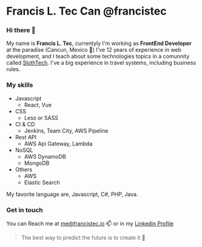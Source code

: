 # Francis L. Tec Can @francistec
### Hi there 👋

My name is **Francis L. Tec**, currentyly I'm working as **FrontEnd Developer** at the paradise (Cancun, Mexico 🌴)
I've 12 years of experience in web development, and I teach about some technologies topics in a comunnity called [SlothTech](https://www.slothtech.io/).
I've a big experience in travel systems, including business rules.

### My skills

- Javascript
  - React, Vue
- CSS
  - Less or SASS
- CI & CD
  - Jenkins, Team City, AWS Pipeline
- Rest API
  - AWS Api Gateway, Lambda
- NoSQL
  - AWS DynamoDB
  - MongoDB
- Others
  - AWS
  - Elastic Search
 
My favorite language are, Javascript, C#, PHP, Java.

### Get in touch 
You can Reach me at [me@francistec.io](mailto:me@francistec.io) 📫 or in my [Linkedin Profile](www.linkedin.com/in/francistec)

> The best way to predict the future is to create it :tophat:

<!--
**francistec/francistec** is a ✨ _special_ ✨ repository because its `README.md` (this file) appears on your GitHub profile.

Here are some ideas to get you started:

- 🔭 I’m currently working on ...
- 🌱 I’m currently learning ...
- 👯 I’m looking to collaborate on ...
- 🤔 I’m looking for help with ...
- 💬 Ask me about ...
- 📫 How to reach me: ...
- 😄 Pronouns: ...
- ⚡ Fun fact: ...
-->
